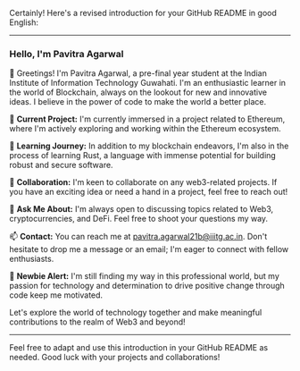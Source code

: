 Certainly! Here's a revised introduction for your GitHub README in good English:

---

### Hello, I'm Pavitra Agarwal

👋 Greetings! I'm Pavitra Agarwal, a pre-final year student at the Indian Institute of Information Technology Guwahati. I'm an enthusiastic learner in the world of Blockchain, always on the lookout for new and innovative ideas. I believe in the power of code to make the world a better place.

🔭 **Current Project:** I'm currently immersed in a project related to Ethereum, where I'm actively exploring and working within the Ethereum ecosystem.

🌱 **Learning Journey:** In addition to my blockchain endeavors, I'm also in the process of learning Rust, a language with immense potential for building robust and secure software.

👯 **Collaboration:** I'm keen to collaborate on any web3-related projects. If you have an exciting idea or need a hand in a project, feel free to reach out!

💬 **Ask Me About:** I'm always open to discussing topics related to Web3, cryptocurrencies, and DeFi. Feel free to shoot your questions my way.

📫 **Contact:** You can reach me at pavitra.agarwal21b@iiitg.ac.in. Don't hesitate to drop me a message or an email; I'm eager to connect with fellow enthusiasts.

🌟 **Newbie Alert:** I'm still finding my way in this professional world, but my passion for technology and determination to drive positive change through code keep me motivated.

Let's explore the world of technology together and make meaningful contributions to the realm of Web3 and beyond!

---

Feel free to adapt and use this introduction in your GitHub README as needed. Good luck with your projects and collaborations!
